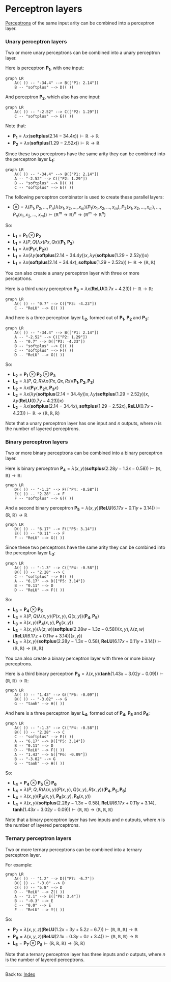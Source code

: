 # Perceptron layers

[Perceptrons](perceptrons.md) of the same input arity can be combined into a perceptron layer.

### Unary perceptron layers

Two or more unary perceptrons can be combined into a unary perceptron layer.

Here is perceptron $\mathbf{P_1}$, with one input:

```mermaid
graph LR
    A(( )) -- "-34.4" --> B(["P1: 2.14"])
    B -- "softplus" --> D(( ))
```
And perceptron $\mathbf{P_2}$, which also has one input:

```mermaid
graph LR
    A(( )) -- "-2.52" --> C(["P2: 1.29"])
    C -- "softplus" --> E(( ))
```

Note that:
- $\mathbf{P_1} = \lambda x(\mathbf{softplus}(2.14 - 34.4x)) \vdash \mathbb{R}\to\mathbb{R}$
- $\mathbf{P_2} = \lambda x(\mathbf{softplus}(1.29 - 2.52x)) \vdash \mathbb{R}\to\mathbb{R}$

Since these two perceptrons have the same arity they can be combined into the perceptron layer $\mathbf{L_1}$:

```mermaid
graph LR
    A(( )) -- "-34.4" --> B(["P1: 2.14"])
    A -- "-2.52" --> C(["P2: 1.29"])
    B -- "softplus" --> D(( ))
    C -- "softplus" --> E(( ))
```

The following perceptron combinator is used to create these parallel layers:
- $\otimes = \lambda(P_1,P_2,\ldots, P_n)\lambda(x_1,x_2,\ldots,x_m)(P_1(x_1,x_2,\ldots,x_m),P_2(x_1,x_2,\ldots,x_m),\ldots, P_n(x_1,x_2,\ldots,x_m)) \vdash (\mathbb{R}^m\to\mathbb{R})^n \to (\mathbb{R}^m\to\mathbb{R}^n)$

So:
- $\mathbf{L_1} = \mathbf{P_1}\otimes\mathbf{P_2}$
- $\mathbf{L_1} = \lambda(P,Q)\lambda x(Px,Qx)(\mathbf{P_1},\mathbf{P_2})$
- $\mathbf{L_1} = \lambda x(\mathbf{P_1}x,\mathbf{P_2}x)$
- $\mathbf{L_1} = \lambda x(\lambda y(\mathbf{softplus}(2.14 - 34.4y))x,\lambda y(\mathbf{softplus}(1.29 - 2.52y))x)$
- $\mathbf{L_1} = \lambda x(\mathbf{softplus}(2.14 - 34.4x),\mathbf{softplus}(1.29 - 2.52x)) \vdash \mathbb{R}\to(\mathbb{R},\mathbb{R})$

You can also create a unary perceptron layer with three or more perceptrons.

Here is a third unary perceptron $\mathbf{P_3} = \lambda x(\mathbf{ReLU}(0.7x - 4.23)) \vdash \mathbb{R}\to\mathbb{R}$:

```mermaid
graph LR
    A(( )) -- "0.7" --> C(["P3: -4.23"])
    C -- "ReLU" --> E(( ))
```

And here is a three perceptron layer $\mathbf{L_2}$, formed out of $\mathbf{P_1}$, $\mathbf{P_2}$ and $\mathbf{P_3}$:

```mermaid
graph LR
    A(( )) -- "-34.4" --> B(["P1: 2.14"])
    A -- "-2.52" --> C(["P2: 1.29"])
    A -- "0.7" --> D(["P3: -4.23"])
    B -- "softplus" --> E(( ))
    C -- "softplus" --> F(( ))
    D -- "ReLU" --> G(( ))
```

So:
- $\mathbf{L_2} = \mathbf{P_1}\otimes\mathbf{P_2}\otimes\mathbf{P_3}$
- $\mathbf{L_2} = \lambda(P,Q,R)\lambda x(Px,Qx,Rx)(\mathbf{P_1},\mathbf{P_2},\mathbf{P_3})$
- $\mathbf{L_2} = \lambda x(\mathbf{P_1}x,\mathbf{P_2}x,\mathbf{P_3}x)$
- $\mathbf{L_2} = \lambda x(\lambda y(\mathbf{softplus}(2.14 - 34.4y))x,\lambda y(\mathbf{softplus}(1.29 - 2.52y))x,\lambda y(\mathbf{ReLU}(0.7y - 4.23))x)$
- $\mathbf{L_2} = \lambda x(\mathbf{softplus}(2.14 - 34.4x),\mathbf{softplus}(1.29 - 2.52x),\mathbf{ReLU}(0.7x - 4.23)) \vdash \mathbb{R}\to(\mathbb{R},\mathbb{R},\mathbb{R})$

Note that a unary perceptron layer has one input and $n$ outputs, where $n$ is the number of layered perceptrons. 

### Binary perceptron layers

Two or more binary perceptrons can be combined into a binary perceptron layer.

Here is binary perceptron $\mathbf{P_4} = \lambda(x,y)(\mathbf{softplus}(2.28y - 1.3x -0.58)) \vdash (\mathbb{R},\mathbb{R})\to\mathbb{R}$:

```mermaid
graph LR
    D(( )) -- "-1.3" --> F(["P4: -0.58"])
    E(( )) -- "2.28" --> F
    F -- "softplus" --> G(( ))
```

And a second binary perceptron $\mathbf{P_5} = \lambda(x,y)(\mathbf{ReLU}(6.17x + 0.11y + 3.14)) \vdash (\mathbb{R},\mathbb{R})\to\mathbb{R}$

```mermaid
graph LR
    D(( )) -- "6.17" --> F(["P5: 3.14"])
    E(( )) -- "0.11" --> F
    F -- "ReLU" --> G(( ))
```

Since these two perceptrons have the same arity they can be combined into the perceptron layer $\mathbf{L_3}$:

```mermaid
graph LR
    A(( )) -- "-1.3" --> C(["P4: -0.58"])
    B(( )) -- "2.28" --> C
    C -- "softplus" --> E(( ))
    A -- "6.17" --> D(["P5: 3.14"])
    B -- "0.11" --> D
    D -- "ReLU" --> F(( ))
```

So:
- $\mathbf{L_3} = \mathbf{P_4}\otimes\mathbf{P_5}$
- $\mathbf{L_3} = \lambda(P,Q)\lambda(x,y)(P(x,y),Q(x,y))(\mathbf{P_4},\mathbf{P_5})$
- $\mathbf{L_3} = \lambda(x,y)(\mathbf{P_4}(x,y),\mathbf{P_5}(x,y))$
- $\mathbf{L_3} = \lambda(x,y)(\lambda(z,w)(\mathbf{softplus}(2.28w - 1.3z -0.58))(x,y),\lambda(z,w)(\mathbf{ReLU}(6.17z + 0.11w + 3.14))(x,y))$
- $\mathbf{L_3} = \lambda(x,y)(\mathbf{softplus}(2.28y - 1.3x -0.58),\mathbf{ReLU}(6.17x + 0.11y + 3.14)) \vdash (\mathbb{R},\mathbb{R})\to(\mathbb{R},\mathbb{R})$


You can also create a binary perceptron layer with three or more binary perceptrons.

Here is a third binary perceptron $\mathbf{P_6} = \lambda(x,y)(\mathbf{tanh}(1.43x - 3.02y - 0.09)) \vdash (\mathbb{R},\mathbb{R})\to\mathbb{R}$:

```mermaid
graph LR
    A(( )) -- "1.43" --> G(["P6: -0.09"])
    B(( )) -- "-3.02" --> G
    G -- "tanh" --> H(( ))
```

And here is a three perceptron layer $\mathbf{L_4}$, formed out of $\mathbf{P_4}$, $\mathbf{P_5}$ and $\mathbf{P_6}$:

```mermaid
graph LR
    A(( )) -- "-1.3" --> C(["P4: -0.58"])
    B(( )) -- "2.28" --> C
    C -- "softplus" --> E(( ))
    A -- "6.17" --> D(["P5: 3.14"])
    B -- "0.11" --> D
    D -- "ReLU" --> F(( ))
    A -- "1.43" --> G(["P6: -0.09"])
    B -- "-3.02" --> G
    G -- "tanh" --> H(( ))
```

So:
- $\mathbf{L_4} = \mathbf{P_4}\otimes\mathbf{P_5}\otimes\mathbf{P_6}$
- $\mathbf{L_4} = \lambda(P,Q,R)\lambda(x,y)(P(x,y),Q(x,y),R(x,y))(\mathbf{P_4},\mathbf{P_5},\mathbf{P_6})$
- $\mathbf{L_4} = \lambda(x,y)(\mathbf{P_4}(x,y),\mathbf{P_5}(x,y),\mathbf{P_6}(x,y))$
- $\mathbf{L_4} = \lambda(x,y)(\mathbf{softplus}(2.28y - 1.3x -0.58), \mathbf{ReLU}(6.17x + 0.11y + 3.14), \mathbf{tanh}(1.43x - 3.02y - 0.09)) \vdash (\mathbb{R},\mathbb{R})\to(\mathbb{R},\mathbb{R},\mathbb{R})$

Note that a binary perceptron layer has two inputs and $n$ outputs, where $n$ is the number of layered perceptrons. 

### Ternary perceptron layers

Two or more ternary perceptrons can be combined into a ternary perceptron layer.

For example:

```mermaid
graph LR
    A(( )) -- "1.2" --> D(["P7: -6.7"])
    B(( )) -- "-3.0" --> D
    C(( )) -- "5.8" --> D
    D -- "ReLU" --> Z(( ))
    A -- "2.1" --> E(["P8: 3.4"])
    B -- "-0.3" --> E
    C -- "0.0" --> E
    E -- "ReLU" --> Y(( ))
```

So:
- $\mathbf{P_7} = \lambda(x,y,z)(\mathbf{ReLU}(1.2x - 3y + 5.2z - 6.7)) \vdash (\mathbb{R},\mathbb{R},\mathbb{R})\to\mathbb{R}$
- $\mathbf{P_8} = \lambda(x,y,z)(\mathbf{ReLU}(2.1x - 0.3y + 0z + 3.4)) \vdash (\mathbb{R},\mathbb{R},\mathbb{R})\to\mathbb{R}$
- $\mathbf{L_5} = \mathbf{P_7}\otimes\mathbf{P_8} \vdash (\mathbb{R},\mathbb{R},\mathbb{R})\to(\mathbb{R},\mathbb{R})$




Note that a ternary perceptron layer has three inputs and $n$ outputs, where $n$ is the number of layered perceptrons. 


----

Back to: [Index](index.md)

